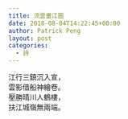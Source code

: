 ```yaml
---
title: 流雲畫江圖
date: 2018-08-04T14:22:45+00:00
author: Patrick Peng
layout: post
categories:
  - 詩
---
```

江行三鎮沉入宣，  
雲影借船神繪卷。  
壓勝晴川人鶴樓，  
扶江城嶺無兩端。